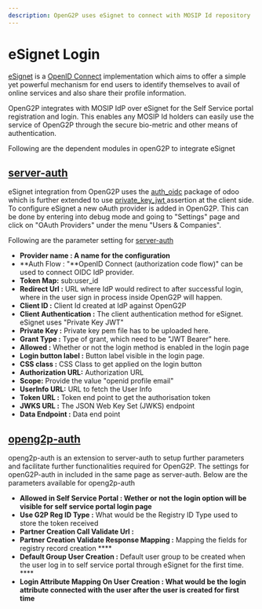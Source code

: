 ```yaml
---
description: OpenG2P uses eSignet to connect with MOSIP Id repository
---
```


# eSignet Login

[eSignet](https://docs.esignet.io) is a [OpenID Connect](https://openid.net/connect/) implementation which aims to offer a simple yet powerful mechanism for end users to identify themselves to avail of online services and also share their profile information.

OpenG2P integrates with MOSIP IdP over eSignet for the Self Service portal registration and login. This enables any MOSIP Id holders can easily use the service of OpenG2P through the secure bio-metric and other means of authentication.&#x20;

Following are the dependent modules in openG2P to integrate eSignet

## [server-auth](https://github.com/OpenG2P/server-auth/tree/15.0)

eSignet integration from OpenG2P uses the [auth\_oidc](https://github.com/OCA/server-auth/tree/15.0/auth\_oidc) package of odoo which is further extended to use [private\_key\_jwt ](https://openid.net/specs/openid-connect-core-1\_0-15.html#ClientAuthentication)assertion at the client side. To configure eSignet a new oAuth provider is added in OpenG2P. This can be done by entering into debug mode and going to "Settings" page and click on "OAuth Providers" under the menu "Users & Companies".  &#x20;

Following are the parameter setting for [server-auth](https://github.com/OpenG2P/server-auth/tree/15.0)

* **Provider name : A name for the configuration**
* **Auth Flow : "**OpenID Connect (authorization code flow)" can be used to connect OIDC IdP provider.
* **Token Map:** sub:user\_id&#x20;
* **Redirect Url :** URL where IdP would redirect to after successful login, where in the user sign in process inside OpenG2P will happen.
* **Client ID :** Client Id created at IdP against OpenG2P
* **Client Authentication :** The client authentication method for eSignet. eSignet uses "Private Key JWT"
* **Private Key :**  Private key pem file has to be uploaded here.
* **Grant Type :** Type of grant, which need to be "JWT Bearer" here.
* **Allowed ​:** Whether or not the login method is enabled in the login page
* **Login button label :** Button label visible in the login page.
* **CSS class :** CSS Class to get applied on the login button&#x20;
* **Authorization URL:** Authorization URL
* **Scope:** Provide the value "openid profile email"
* **UserInfo URL:** URL to fetch the User Info
* **Token URL :** Token end point to get the authorisation token&#x20;
* **JWKS URL :** The JSON Web Key Set (JWKS) endpoint
* **Data Endpoint :** Data end point

## [openg2p-auth](https://github.com/OpenG2P/openg2p-auth.git)

openg2p-auth is an extension to server-auth to setup further parameters  and facilitate further functionalities required for OpenG2P. The settings for openG2P-auth in included in the same page as server-auth.  Below are the parameters available for openg2p-auth

* **Allowed in Self Service Portal : Wether or not the login option will be visible for self service portal login page**&#x20;
* **Use G2P Reg ID Type :** What would be the Registry ID Type used to store the token received
* **Partner Creation Call Validate Url :**
* **Partner Creation Validate Response Mapping :** Mapping the fields for registry record creation ****&#x20;
* **Default Group User Creation :** Default user group to be created when the user log in to self service portal through eSignet for the first time. ****&#x20;
* **Login Attribute Mapping On User Creation : What would be the login attribute connected with the user after the user is created for first time**

